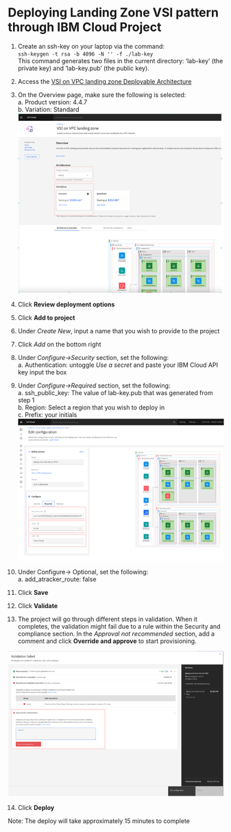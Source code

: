 # Deploying Landing Zone VSI pattern through IBM Cloud Project

1. Create an ssh-key on your laptop via the command:\
   `ssh-keygen -t rsa -b 4096 -N '' -f ./lab-key`\
   This command generates two files in the current directory: ‘lab-key’ (the private key) and ‘lab-key.pub’ (the public key).
2. Access the [VSI on VPC landing zone Deployable Architecture](https://cloud.ibm.com/catalog/architecture/deploy-arch-ibm-slz-vsi-ef663980-4c71-4fac-af4f-4a510a9bcf68-global?catalog_query=aHR0cHM6Ly9jbG91ZC5pYm0uY29tL2NhdGFsb2cjcmVmZXJlbmNlX2FyY2hpdGVjdHVyZQ%3D%3D)
3. On the Overview page, make sure the following is selected:\
   a. Product version: 4.4.7\
   b. Variation: Standard
   ![Overview page](../images/part-1/10-overview-page.png)
4. Click **Review deployment options**
5. Click **Add to project**
6. Under _Create New_, input a name that you wish to provide to the project
7. Click _Add_ on the bottom right
8. Under _Configure->Security_ section, set the following:\
   a. Authentication: untoggle _Use a secret_ and paste your IBM Cloud API key input the box

9. Under _Configure->Required_ section, set the following:\
   a. ssh_public_key: The value of lab-key.pub that was generated from step 1\
   b. Region: Select a region that you wish to deploy in\
   c. Prefix: your initials
   ![Configuration](../images/part-1/10-configuration.png)

10. Under Configure-> Optional, set the following:\
    a. add_atracker_route: false
11. Click **Save**
12. Click **Validate**
13. The project will go through different steps in validation. When it completes, the validation might fail due to a rule within the Security and compliance section. In the _Approval not recommended_ section, add a comment and click **Override and approve** to start provisioning.

![Validation](../images/part-1/10-validation.png)

14. Click **Deploy**

Note: The deploy will take approximately 15 minutes to complete
